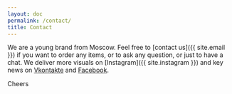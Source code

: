 ```yaml
---
layout: doc
permalink: /contact/
title: Contact
---
```


We are a young brand from Moscow. Feel free to [contact us]({{ site.email }}) if you want to order any items, or to ask any question, or just to have a chat. We deliver more visuals on [Instagram]({{ site.instagram }}) and key news on 
<a href="{{ site.vkontakte }}">Vkontakte</a> and 
<a href="{{ site.facebook }}">Facebook</a>.

Cheers
